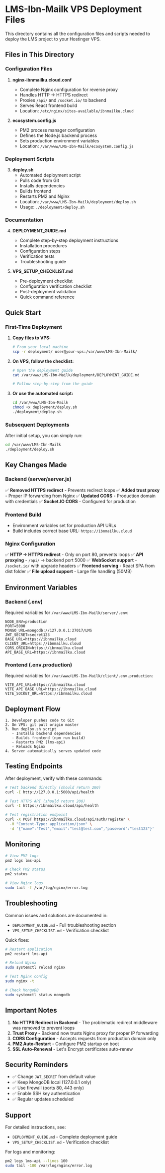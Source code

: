 # LMS-Ibn-Mailk VPS Deployment Files

This directory contains all the configuration files and scripts needed to deploy the LMS project to your Hostinger VPS.

## Files in This Directory

### Configuration Files

1. **nginx-ibnmailku.cloud.conf**
   - Complete Nginx configuration for reverse proxy
   - Handles HTTP → HTTPS redirect
   - Proxies `/api/` and `/socket.io/` to backend
   - Serves React frontend build
   - Location: `/etc/nginx/sites-available/ibnmailku.cloud`

2. **ecosystem.config.js**
   - PM2 process manager configuration
   - Defines the Node.js backend process
   - Sets production environment variables
   - Location: `/var/www/LMS-Ibn-Mailk/ecosystem.config.js`

### Deployment Scripts

3. **deploy.sh**
   - Automated deployment script
   - Pulls code from Git
   - Installs dependencies
   - Builds frontend
   - Restarts PM2 and Nginx
   - Location: `/var/www/LMS-Ibn-Mailk/deployment/deploy.sh`
   - Usage: `./deployment/deploy.sh`

### Documentation

4. **DEPLOYMENT_GUIDE.md**
   - Complete step-by-step deployment instructions
   - Installation procedures
   - Configuration steps
   - Verification tests
   - Troubleshooting guide

5. **VPS_SETUP_CHECKLIST.md**
   - Pre-deployment checklist
   - Configuration verification checklist
   - Post-deployment validation
   - Quick command reference

## Quick Start

### First-Time Deployment

1. **Copy files to VPS:**
   ```bash
   # From your local machine
   scp -r deployment/ user@your-vps:/var/www/LMS-Ibn-Mailk/
   ```

2. **On VPS, follow the checklist:**
   ```bash
   # Open the deployment guide
   cat /var/www/LMS-Ibn-Mailk/deployment/DEPLOYMENT_GUIDE.md
   
   # Follow step-by-step from the guide
   ```

3. **Or use the automated script:**
   ```bash
   cd /var/www/LMS-Ibn-Mailk
   chmod +x deployment/deploy.sh
   ./deployment/deploy.sh
   ```

### Subsequent Deployments

After initial setup, you can simply run:

```bash
cd /var/www/LMS-Ibn-Mailk
./deployment/deploy.sh
```

## Key Changes Made

### Backend (server/server.js)

✅ **Removed HTTPS redirect** - Prevents redirect loops
✅ **Added trust proxy** - Proper IP forwarding from Nginx
✅ **Updated CORS** - Production domain with credentials
✅ **Socket.IO CORS** - Configured for production

### Frontend Build

- Environment variables set for production API URLs
- Build includes correct base URL: `https://ibnmailku.cloud`

### Nginx Configuration

✅ **HTTP → HTTPS redirect** - Only on port 80, prevents loops
✅ **API proxying** - `/api/` → backend port 5000
✅ **WebSocket support** - `/socket.io/` with upgrade headers
✅ **Frontend serving** - React SPA from dist folder
✅ **File upload support** - Large file handling (50MB)

## Environment Variables

### Backend (.env)

Required variables for `/var/www/LMS-Ibn-Mailk/server/.env`:

```env
NODE_ENV=production
PORT=5000
MONGO_URL=mongodb://127.0.0.1:27017/LMS
JWT_SECRET=secret123
BASE_URL=https://ibnmailku.cloud
CLIENT_URL=https://ibnmailku.cloud
CORS_ORIGIN=https://ibnmailku.cloud
API_BASE_URL=https://ibnmailku.cloud
```

### Frontend (.env.production)

Required variables for `/var/www/LMS-Ibn-Mailk/client/.env.production`:

```env
VITE_API_URL=https://ibnmailku.cloud
VITE_API_BASE_URL=https://ibnmailku.cloud
VITE_SOCKET_URL=https://ibnmailku.cloud
```

## Deployment Flow

```
1. Developer pushes code to Git
2. On VPS: git pull origin master
3. Run deploy.sh script
   - Installs backend dependencies
   - Builds frontend (npm run build)
   - Restarts PM2 (lms-api)
   - Reloads Nginx
4. Server automatically serves updated code
```

## Testing Endpoints

After deployment, verify with these commands:

```bash
# Test backend directly (should return 200)
curl -I http://127.0.0.1:5000/api/health

# Test HTTPS API (should return 200)
curl -I https://ibnmailku.cloud/api/health

# Test registration endpoint
curl -X POST https://ibnmailku.cloud/api/auth/register \
  -H "Content-Type: application/json" \
  -d '{"name":"Test","email":"test@test.com","password":"test123"}'
```

## Monitoring

```bash
# View PM2 logs
pm2 logs lms-api

# Check PM2 status
pm2 status

# View Nginx logs
sudo tail -f /var/log/nginx/error.log
```

## Troubleshooting

Common issues and solutions are documented in:

- `DEPLOYMENT_GUIDE.md` - Full troubleshooting section
- `VPS_SETUP_CHECKLIST.md` - Verification checklist

Quick fixes:

```bash
# Restart application
pm2 restart lms-api

# Reload Nginx
sudo systemctl reload nginx

# Test Nginx config
sudo nginx -t

# Check MongoDB
sudo systemctl status mongodb
```

## Important Notes

1. **No HTTPS Redirect in Backend** - The problematic redirect middleware was removed to prevent loops
2. **Trust Proxy** - Backend now trusts Nginx proxy for proper IP forwarding
3. **CORS Configuration** - Accepts requests from production domain only
4. **PM2 Auto-Restart** - Configure PM2 startup on boot
5. **SSL Auto-Renewal** - Let's Encrypt certificates auto-renew

## Security Reminders

- ✅ Change `JWT_SECRET` from default value
- ✅ Keep MongoDB local (127.0.0.1 only)
- ✅ Use firewall (ports 80, 443 only)
- ✅ Enable SSH key authentication
- ✅ Regular updates scheduled

## Support

For detailed instructions, see:
- `DEPLOYMENT_GUIDE.md` - Complete deployment guide
- `VPS_SETUP_CHECKLIST.md` - Verification checklist

For logs and monitoring:
```bash
pm2 logs lms-api --lines 100
sudo tail -100 /var/log/nginx/error.log
```

